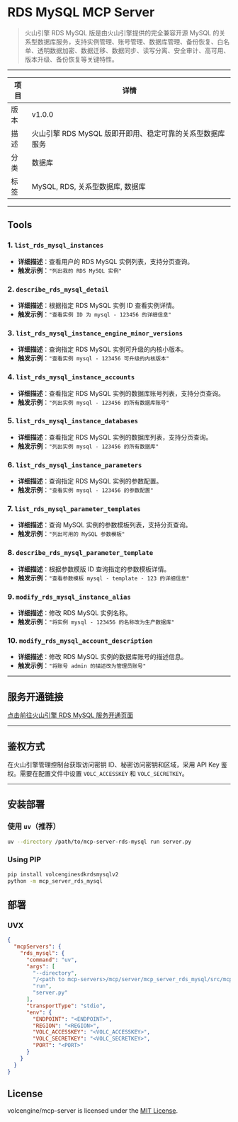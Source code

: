 # RDS MySQL MCP Server
> 火山引擎 RDS MySQL 版是由火山引擎提供的完全兼容开源 MySQL 的关系型数据库服务，支持实例管理、账号管理、数据库管理、备份恢复、白名单、透明数据加密、数据迁移、数据同步、读写分离、安全审计、高可用、版本升级、备份恢复等关键特性。

---


| 项目 | 详情 |
| ---- | ---- |
| 版本 | v1.0.0 |
| 描述 | 火山引擎 RDS MySQL 版即开即用、稳定可靠的关系型数据库服务 |
| 分类 | 数据库 |
| 标签 | MySQL, RDS, 关系型数据库, 数据库 |

---

## Tools

### 1. `list_rds_mysql_instances`
- **详细描述**：查看用户的 RDS MySQL 实例列表，支持分页查询。
- **触发示例**：`"列出我的 RDS MySQL 实例"`

### 2. `describe_rds_mysql_detail`
- **详细描述**：根据指定 RDS MySQL 实例 ID 查看实例详情。
- **触发示例**：`"查看实例 ID 为 mysql - 123456 的详细信息"`

### 3. `list_rds_mysql_instance_engine_minor_versions`
- **详细描述**：查询指定 RDS MySQL 实例可升级的内核小版本。
- **触发示例**：`"查看实例 mysql - 123456 可升级的内核版本"`

### 4. `list_rds_mysql_instance_accounts`
- **详细描述**：查看指定 RDS MySQL 实例的数据库账号列表，支持分页查询。
- **触发示例**：`"列出实例 mysql - 123456 的所有数据库账号"`

### 5. `list_rds_mysql_instance_databases`
- **详细描述**：查看指定 RDS MySQL 实例的数据库列表，支持分页查询。
- **触发示例**：`"列出实例 mysql - 123456 的所有数据库"`

### 6. `list_rds_mysql_instance_parameters`
- **详细描述**：查询指定 RDS MySQL 实例的参数配置。
- **触发示例**：`"查看实例 mysql - 123456 的参数配置"`

### 7. `list_rds_mysql_parameter_templates`
- **详细描述**：查询 MySQL 实例的参数模板列表，支持分页查询。
- **触发示例**：`"列出可用的 MySQL 参数模板"`

### 8. `describe_rds_mysql_parameter_template`
- **详细描述**：根据参数模版 ID 查询指定的参数模板详情。
- **触发示例**：`"查看参数模板 mysql - template - 123 的详细信息"`

### 9. `modify_rds_mysql_instance_alias`
- **详细描述**：修改 RDS MySQL 实例名称。
- **触发示例**：`"将实例 mysql - 123456 的名称改为生产数据库"`

### 10. `modify_rds_mysql_account_description`
- **详细描述**：修改 RDS MySQL 实例的数据库账号的描述信息。
- **触发示例**：`"将账号 admin 的描述改为管理员账号"`

---

## 服务开通链接
[点击前往火山引擎 RDS MySQL 服务开通页面](https://console.volcengine.com/db/rds-mysql)

---

## 鉴权方式
在火山引擎管理控制台获取访问密钥 ID、秘密访问密钥和区域，采用 API Key 鉴权。需要在配置文件中设置 `VOLC_ACCESSKEY` 和 `VOLC_SECRETKEY`。

---

## 安装部署

### 使用 `uv`（推荐）
```bash
uv --directory /path/to/mcp-server-rds-mysql run server.py
```

### Using PIP
```bash
pip install volcenginesdkrdsmysqlv2
python -m mcp_server_rds_mysql
```

## 部署
### UVX
```json
{
  "mcpServers": {
    "rds_mysql": {
      "command": "uv",
      "args": [
        "--directory",
        "/<path to mcp-servers>/mcp/server/mcp_server_rds_mysql/src/mcp_server_rds_mysql",
        "run",
        "server.py"
      ],
      "transportType": "stdio",
      "env": {
        "ENDPOINT": "<ENDPOINT>",
        "REGION": "<REGION>",
        "VOLC_ACCESSKEY": "<VOLC_ACCESSKEY>",
        "VOLC_SECRETKEY": "<VOLC_SECRETKEY>",
        "PORT": "<PORT>"
      }
    }
  }
}
```

## License

volcengine/mcp-server is licensed under the [MIT License](https://github.com/volcengine/mcp-server/blob/main/LICENSE).


